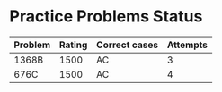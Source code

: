 # Practice Problems Status
Problem|Rating|Correct cases|Attempts
-|-|-|-
1368B|1500|AC|3
676C|1500|AC|4